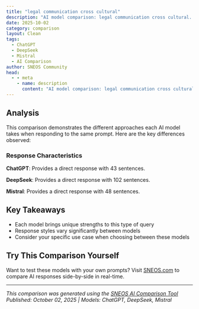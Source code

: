 ```yaml
---
title: "legal communication cross cultural"
description: "AI model comparison: legal communication cross cultural..."
date: 2025-10-02
category: comparison
layout: Clean
tags:
  - ChatGPT
  - DeepSeek
  - Mistral
  - AI Comparison
author: SNEOS Community
head:
  - - meta
    - name: description
      content: "AI model comparison: legal communication cross cultural..."
---
```


<ChatComparison
  title="legal communication cross cultural"
  prompt="legal communication cross cultural"
  :responses='{"ChatGPT": "Legal communication in a cross-cultural context involves the exchange of information related to legal matters between people from different cultural backgrounds. It is a specialized area that combines knowledge of law, language, and cultural norms to ensure clear, accurate, and effective communication. Here are some key points and considerations about cross-cultural legal communication:\n\n### Key Aspects of Cross-Cultural Legal Communication\n\n1. **Language Differences**\n - Legal terminology is often complex and specific to each legal system.\n - Translating legal terms requires not just linguistic skills but also a thorough understanding of legal concepts.\n - Misinterpretations can lead to significant legal consequences.\n\n2. **Cultural Norms and Practices**\n - Different cultures have different norms regarding communication styles (direct vs. indirect), formality, and negotiation tactics.\n - Understanding cultural attitudes towards authority, contracts, and dispute resolution is important.\n - Awareness of cultural differences can prevent misunderstandings.\n\n3. **Legal Systems and Frameworks**\n - Legal systems vary widely (e.g., common law, civil law, religious law).\n - Cross-cultural legal communication requires familiarity with the relevant legal framework of the other party.\n - Differences in legal procedures and concepts should be communicated clearly.\n\n4. **Ethical Considerations**\n - Confidentiality, attorney-client privilege, and ethical duty may be treated differently across jurisdictions.\n - Ensuring ethical standards are maintained while respecting cultural differences.\n\n5. **Practical Communication Strategies**\n - Use plain language and avoid jargon when possible.\n - Employ qualified legal translators or interpreters.\n - Provide clarifications and summaries to confirm understanding.\n - Be patient and open to questions.\n - Use written communication to complement oral exchanges for clarity.\n\n6. **Examples of Cross-Cultural Legal Communication Contexts**\n - International contracts and business negotiations.\n - Immigration law and legal aid for foreign nationals.\n - Dispute resolution involving parties from different countries.\n - Transnational litigation and arbitration.\n - Legal consultancy for multinational companies.\n\n### Tips for Effective Cross-Cultural Legal Communication\n\n- Research the other party\u2019s cultural and legal background.\n- Engage cultural mediators or legal experts from the relevant culture.\n- Be aware of non-verbal communication differences.\n- Foster a respectful and open environment to encourage dialogue.\n- Confirm mutual understanding frequently.\n- Adapt communication style to suit cultural expectations while maintaining legal accuracy.\n\n### Conclusion\n\nCross-cultural legal communication is critical in our globalized world. Legal professionals must be culturally sensitive and linguistically competent to navigate the complexities of international legal interactions successfully. Understanding cultural differences and legal nuances helps prevent conflicts, facilitates cooperation, and promotes justice.\n\n---\n\nIf you want, I can provide specific examples, frameworks, or strategies for cross-cultural legal communication. Let me know!", "DeepSeek": "Of course. This is a critical and complex topic. **Legal communication across cultures** refers to the exchange of legal information, concepts, and strategies between individuals or entities from different cultural backgrounds, where culture profoundly influences language, non-verbal cues, values, and the very understanding of law itself.\n\nEffective cross-cultural legal communication is not just about language translation; it\u0027s about bridging vastly different worldviews to ensure clarity, fairness, and justice.\n\nHere is a breakdown of the key challenges, cultural dimensions, and practical strategies.\n\n---\n\n### Key Challenges in Cross-Cultural Legal Communication\n\n1. **Language and Legal Terminology:**\n * **Untranslatable Concepts:** Many legal terms (e.g., \u0022due process,\u0022 \u0022estoppel,\u0022 \u0022good faith\u0022) have no direct equivalent in other languages. A literal translation can be meaningless or misleading.\n * **Precision vs. Ambiguity:** Common law systems (e.g., US, UK) rely on precise, often lengthy, contractual language to cover all contingencies. Civil law systems (e.g., France, Germany) and many high-context cultures may rely more on general principles and the intent of the parties, viewing overly detailed contracts as a sign of distrust.\n\n2. **Communication Styles:**\n * **Direct vs. Indirect:** In direct cultures (e.g., US, Germany), being straightforward is valued. In indirect cultures (e.g., Japan, Korea), communication is nuanced, and \u0022no\u0022 is often implied to avoid confrontation. A direct \u0022This claim is without merit\u0022 may be seen as unacceptably aggressive.\n * **High-Context vs. Low-Context:** In high-context cultures (e.g., China, Arab countries), meaning is derived from context\u2014relationships, non-verbal cues, and social hierarchy. In low-context cultures (e.g., Switzerland, Scandinavia), meaning is explicitly stated in the words themselves. A lawyer from a low-context culture may miss crucial signals embedded in the *way* something is said by a high-context counterpart.\n\n3. **Differing Legal Systems and Concepts:**\n * **Common Law vs. Civil Law:** This fundamental difference affects everything from how a case is argued (precedent vs. codified statutes) to the role of a lawyer (adversarial vs. inquisitorial).\n * **Relationship vs. Rule-Based Law:** In some cultures, the law is secondary to personal relationships and social harmony (*Guanxi* in China, *Jentinho* in Brazil). A contract may be seen as the beginning of a relationship, subject to renegotiation as circumstances change, not as a fixed, unchangeable document.\n\n4. **Non-Verbal Communication:**\n * **Body Language:** Gestures, eye contact, and personal space have different meanings. For example, prolonged eye contact is a sign of confidence in the West but can be seen as challenging or disrespectful in many Asian and African cultures.\n * **Silence:** In Western cultures, silence in a negotiation is often uncomfortable and a tactic to concede. In Japanese culture, silence (*chinmoku*) is a valued form of communication, indicating thoughtfulness and respect.\n\n5. **Cultural Values and Assumptions:**\n * **Individualism vs. Collectivism:** An individualistic culture prioritizes individual rights and autonomy. A collectivist culture prioritizes group harmony and family/community obligations. This affects litigation strategies, settlement decisions, and the very definition of a \u0022client\u0022 (is it the individual or the family?).\n * **Attitudes Toward Time (Monochronic vs. Polychronic):** Monochronic cultures (e.g., North America, Northern Europe) view time as linear and sequential, emphasizing deadlines and punctuality. Polychronic cultures (e.g., Latin America, Middle East) see time as fluid, with relationships often taking precedence over schedules. This can lead to major frustrations regarding court deadlines, meeting times, and the pace of proceedings.\n\n---\n\n### Practical Strategies for Effective Cross-Cultural Legal Communication\n\n1. **Cultural Due Diligence:**\n * **For Lawyers:** Before engaging, research your counterpart\u0027s cultural background, legal system, and business practices. Don\u0027t rely on stereotypes; use this as a starting point for understanding.\n * **For Clients:** Educate your client about potential cultural differences in the legal process to manage expectations.\n\n2. **Use Qualified Interpreters and Translators:**\n * **Never rely on a bilingual family member or junior staff.** Use certified legal interpreters and translators who understand the terminology and the ethical requirement for accuracy and confidentiality. Brief them on the case context beforehand.\n\n3. **Develop Cultural Self-Awareness:**\n * Recognize your own cultural biases and communication style. Understand that your way is not the only or \u0022correct\u0022 way; it is simply one approach.\n\n4. **Prioritize Clarity and Simplicity:**\n * Use plain language where possible. Avoid legalese, idioms, and slang. When a complex legal term is necessary, take time to explain its meaning clearly.\n * Use \u0022teach-back\u0022 methods: \u0022Could you please explain your understanding of this clause back to me to ensure we are aligned?\u0022\n\n5. **Focus on Building Relationships:**\n * In many cultures, trust is a prerequisite for business, not a result of it. Invest time in relationship-building meetings (which may not seem directly \u0022productive\u0022 from a Western view) before diving into legal specifics.\n\n6. **Practice Active and Patient Listening:**\n * Listen not just to the words, but for the intent, the pauses, and the context. Be patient with different communication paces and styles. Confirm understanding frequently.\n\n7. **Draft Contracts and Documents with Cross-Cultural Readability:**\n * Consider using recitals or preambles to establish the relationship and intent of the parties, which can be highly valued in relationship-based cultures.\n * Be explicit about governing law and dispute resolution mechanisms (e.g., arbitration in a neutral venue).\n\n---\n\n### Real-World Scenarios\n\n* **Scenario 1: Negotiation**\n * **US Lawyer (Direct/Low-Context):** \u0022Your offer is unacceptable. We need a 15% price reduction.\u0022\n * **Japanese Counterpart (Indirect/High-Context):** \u0022That is a very interesting proposal. We will need to consider it very carefully.\u0022 (Meaning: \u0022No.\u0022).\n * **Strategy:** The US lawyer should listen for the indirect \u0022no,\u0022 avoid pressing for an immediate direct answer, and instead ask open-ended questions about their concerns.\n\n* **Scenario 2: Client Interview**\n * **A Lawyer** from an individualistic culture is advising a client from a collectivist culture on a will. The client is hesitant to make decisions without consulting extended family members, whom the lawyer does not view as parties to the case.\n * **Strategy:** The lawyer should acknowledge the role of the family and, with the client\u0027s permission, find a way to incorporate their input or at least ensure the client feels comfortable discussing the matter with them first.\n\n### Conclusion\n\nIn our globalized world, **cultural competence is no longer a \u0022soft skill\u0022 but a core component of legal competency.** Failure to navigate cross-cultural communication can lead to misunderstandings, failed negotiations, legal malpractice, and injustice. By moving beyond a purely technical view of the law and embracing a culturally intelligent approach, legal professionals can better serve their clients and uphold the principles of justice across borders.", "Mistral": "Legal communication in a cross-cultural context involves navigating the complexities of different legal systems, languages, and cultural norms. Effective cross-cultural legal communication is crucial for ensuring that legal processes are understood and respected by all parties involved. Here are some key considerations:\n\n### 1. **Understanding Legal Systems**\n - **Different Legal Traditions**: Be aware of the differences between common law, civil law, and other legal systems. Each has its own principles, procedures, and terminology.\n - **Jurisdictional Differences**: Understand the specific laws and regulations of the jurisdictions involved. What is legal in one country may be illegal in another.\n\n### 2. **Language Barriers**\n - **Translation and Interpretation**: Ensure accurate translation of legal documents and interpretation during meetings or court proceedings. Legal terminology can be highly specialized and nuanced.\n - **Clarity and Simplicity**: Use clear and simple language to avoid misunderstandings. Avoid legal jargon that may not translate well.\n\n### 3. **Cultural Sensitivity**\n - **Cultural Norms**: Be aware of cultural norms and values that may affect communication. For example, some cultures may place a high value on formality and hierarchy, while others may be more informal.\n - **Non-Verbal Communication**: Pay attention to non-verbal cues, which can vary significantly across cultures. Body language, eye contact, and gestures can convey different meanings.\n\n### 4. **Ethical Considerations**\n - **Confidentiality**: Ensure that confidentiality is maintained, especially when dealing with sensitive information. Different cultures may have varying expectations regarding privacy and confidentiality.\n - **Bias and Prejudice**: Be mindful of potential biases and prejudices that may affect communication and decision-making.\n\n### 5. **Negotiation and Mediation**\n - **Cultural Differences in Negotiation**: Understand that negotiation styles can vary widely. Some cultures may prefer direct, confrontational approaches, while others may favor indirect, consensus-building methods.\n - **Mediation Techniques**: Adapt mediation techniques to fit the cultural context. For example, in some cultures, a third-party mediator may be more effective than direct negotiation between parties.\n\n### 6. **Documentation and Contracts**\n - **Legal Documentation**: Ensure that legal documents are drafted in a way that is understandable to all parties. This may involve using bilingual or multilingual documents.\n - **Contract Enforceability**: Be aware of the enforceability of contracts in different jurisdictions. Some legal systems may have specific requirements for contract validity.\n\n### 7. **Technology and Communication**\n - **Virtual Meetings**: Use technology effectively for virtual meetings and communications. Ensure that all parties have access to the necessary tools and understand how to use them.\n - **Data Security**: Protect the security and integrity of data, especially when communicating across borders.\n\n### 8. **Training and Education**\n - **Cultural Training**: Provide training for legal professionals on cross-cultural communication and sensitivity.\n - **Continuous Learning**: Stay updated on changes in legal systems and cultural practices in different regions.\n\n### 9. **Legal Representation**\n - **Local Counsel**: Consider engaging local counsel who are familiar with the legal system and cultural norms of the jurisdiction.\n - **Client Communication**: Ensure that clients understand the legal process and their rights and obligations. Use culturally appropriate methods of communication.\n\n### 10. **Conflict Resolution**\n - **Cultural Approaches to Conflict**: Understand that different cultures may have different approaches to conflict resolution. Some may prefer formal legal processes, while others may favor informal mediation.\n - **Fairness and Justice**: Ensure that conflict resolution processes are fair and just, taking into account cultural differences.\n\nEffective cross-cultural legal communication requires a combination of legal expertise, cultural sensitivity, and adaptability. By understanding and respecting the cultural context, legal professionals can facilitate more effective and equitable legal processes."}' 
  published-date="00:38"
/>

## Analysis

This comparison demonstrates the different approaches each AI model takes when responding to the same prompt. Here are the key differences observed:

### Response Characteristics

**ChatGPT**: Provides a direct response with 43 sentences. 

**DeepSeek**: Provides a direct response with 102 sentences. 

**Mistral**: Provides a direct response with 48 sentences. 

## Key Takeaways

- Each model brings unique strengths to this type of query
- Response styles vary significantly between models
- Consider your specific use case when choosing between these models

## Try This Comparison Yourself

Want to test these models with your own prompts? Visit [SNEOS.com](https://sneos.com) to compare AI responses side-by-side in real-time.

---

*This comparison was generated using the [SNEOS AI Comparison Tool](https://sneos.com)*
*Published: October 02, 2025 | Models: ChatGPT, DeepSeek, Mistral*
